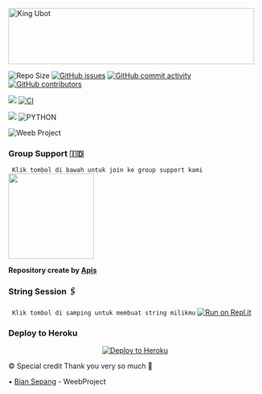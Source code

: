 <a href="https://cooltext.com"><img src="https://images.cooltext.com/5536523.gif" width="489" height="112" alt="King Ubot" /></a>

![Repo Size](https://img.shields.io/github/repo-size/apisuserbot/WeebProject-Apis?&style=plastic&logo=github)
[![GitHub issues](https://img.shields.io/github/issues/apisuserbot/WeebProject-Apis?&style=plastic&logo=github)](https://github.com/apisuserbot/WeebProject-Apis/issues)
[![GitHub commit activity](https://img.shields.io/github/commit-activity/m/apisuserbot/WeebProject-Apis?&style=plastic&logo=github)](https://github.com/apisuserbot/WeebProject-Apis/graphs/commit-activity)
[![GitHub contributors](https://img.shields.io/github/contributors/apisuserbot/WeebProject-Apis?&style=plastic&logo=github)](https://GitHub.com/apisuserbot/WeebProject-Apis/graphs/contributors/)
<p align="justify">
<a href="https://github.com/apisuserbot/WeebProject-Apis/commits/WeebProject-Apis"><img src="https://img.shields.io/github/last-commit/apisuserbot/WeebProject-Apis?color=ff69b4&logo=github&logoColor=ff69b4&style=for-the-badge" /></a>
<a href="https://github.com/apisuserbot/WeebProject-Apis/actions/workflows/main.yml"><img src="https://img.shields.io/github/workflow/status/apisuserbot/King-Ubot/CI/WeebProject-Apis?style=for-the-badge&logo=github-actions&logoColor=aqua" alt="CI" /></a>
</p>
<p align="justify">
<a href="https://pypi.org/project/Telethon/"><img src="https://img.shields.io/pypi/v/telethon?color=important&label=telethon&logo=python&logoColor=brightgreen&style=for-the-badge" /></a>
<img alt="PYTHON" src="https://img.shields.io/badge/PYTHON-v3.9.2-white?style=for-the-badge&logo=appveyor"/>
</p>

![Weeb Project](https://telegra.ph/file/477415d5e5fa928e7f39c.jpg)

### Group Support 🇮🇩
`
Klik tombol di bawah untuk join ke group support kami`
   <a href="https://t.me/KingUserbotSupport"><img src="https://img.shields.io/badge/Grup%20Support%3F-King-red?&style=flat-square?&logo=telegram" width=170px></a></p>

__Repository create by [Apis](https://t.me/PacarFerdilla)__

### String Session 🖇
`
Klik tombol di samping untuk membuat string milikmu`
   [![Run on Repl.it](https://repl.it/badge/github/STARKGANG/friday)](https://replit.com/@apisuserbot/String-Session?v=1)

### Deploy to Heroku
<p align="center"><a href="https://heroku.com/deploy?template=https://github.com/apisuserbot/WeebProject-Apis/tree/main"> <img src="https://www.herokucdn.com/deploy/button.png" alt="Deploy to Heroku"/></a></p>

© Special credit
Thank you very so much 🙏

•   [Bian Sepang](https://github.com/BianSepang) - WeebProject
